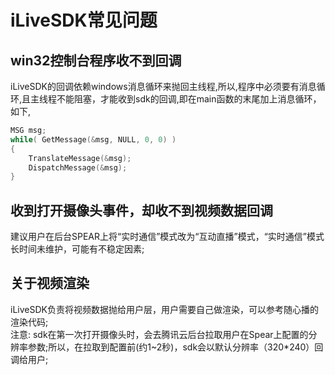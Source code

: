 # iLiveSDK常见问题

## win32控制台程序收不到回调
iLiveSDK的回调依赖windows消息循环来抛回主线程,所以,程序中必须要有消息循环,且主线程不能阻塞，才能收到sdk的回调,即在main函数的末尾加上消息循环，如下,

```c++
MSG msg;
while( GetMessage(&msg, NULL, 0, 0) )
{
	TranslateMessage(&msg);
	DispatchMessage(&msg);
}
```

## 收到打开摄像头事件，却收不到视频数据回调
建议用户在后台SPEAR上将“实时通信”模式改为“互动直播”模式，“实时通信”模式长时间未维护，可能有不稳定因素;

## 关于视频渲染
iLiveSDK负责将视频数据抛给用户层，用户需要自己做渲染，可以参考随心播的渲染代码;<br/>
注意: sdk在第一次打开摄像头时，会去腾讯云后台拉取用户在Spear上配置的分辨率参数;所以，在拉取到配置前(约1~2秒)，sdk会以默认分辨率（320*240）回调给用户;
